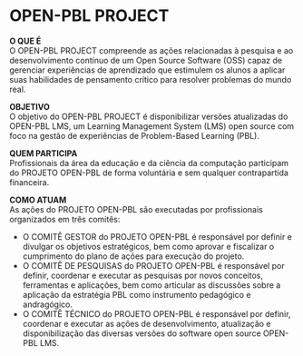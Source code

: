# OPEN-PBL PROJECT   

**O QUE É**<br>
O OPEN-PBL PROJECT compreende as ações relacionadas à pesquisa e ao desenvolvimento contínuo de um Open Source Software (OSS) capaz de gerenciar experiências de aprendizado que estimulem os alunos a aplicar suas habilidades de pensamento crítico para resolver problemas do mundo real.

**OBJETIVO**<br>
O objetivo do OPEN-PBL PROJECT é disponibilizar versões atualizadas do OPEN-PBL LMS, um Learning Management System (LMS) open source com foco na gestão de experiências de Problem-Based Learning (PBL).  

**QUEM PARTICIPA**<br>
Profissionais da área da educação e da ciência da computação participam do PROJETO OPEN-PBL de forma voluntária e sem qualquer contrapartida financeira.

**COMO ATUAM**<br>
As ações do PROJETO OPEN-PBL são executadas por profissionais organizados em três comitês:
* O COMITÊ GESTOR do PROJETO OPEN-PBL é responsável por definir e divulgar os objetivos estratégicos, bem como aprovar e fiscalizar o cumprimento do plano de ações para execução do projeto.
* O COMITÊ DE PESQUISAS do PROJETO OPEN-PBL é responsável por definir, coordenar e executar as pesquisas por novos conceitos, ferramentas e aplicações, bem como articular as discussões sobre a aplicação da estratégia PBL como instrumento pedagógico e andragógico.
* O COMITÊ TÉCNICO do PROJETO OPEN-PBL é responsável por definir, coordenar e executar as ações de desenvolvimento, atualização e disponibilização das diversas versões do software open source OPEN-PBL LMS.<br>

